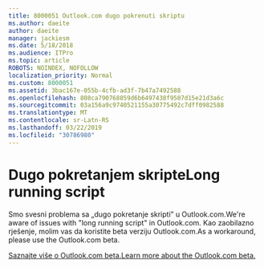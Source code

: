 ```yaml
---
title: 8000051 Outlook.com dugo pokrenuti skriptu
ms.author: daeite
author: daeite
manager: jackiesm
ms.date: 5/18/2018
ms.audience: ITPro
ms.topic: article
ROBOTS: NOINDEX, NOFOLLOW
localization_priority: Normal
ms.custom: 8000051
ms.assetid: 3bac167e-055b-4cfb-ad3f-7b47a7492588
ms.openlocfilehash: 808ca790768859d6b6497438f9507d15e21d3a6c
ms.sourcegitcommit: 03a156a9c9740521155a30775492c7dff0982588
ms.translationtype: MT
ms.contentlocale: sr-Latn-RS
ms.lasthandoff: 03/22/2019
ms.locfileid: "30786980"
---
```

# <a name="long-running-script"></a><span data-ttu-id="085a0-102">Dugo pokretanjem skripte</span><span class="sxs-lookup"><span data-stu-id="085a0-102">Long running script</span></span>

<span data-ttu-id="085a0-103">Smo svesni problema sa „dugo pokretanje skripti” u Outlook.com.</span><span class="sxs-lookup"><span data-stu-id="085a0-103">We're aware of issues with "long running script" in Outlook.com.</span></span> <span data-ttu-id="085a0-104">Kao zaobilazno rješenje, molim vas da koristite beta verziju Outlook.com.</span><span class="sxs-lookup"><span data-stu-id="085a0-104">As a workaround, please use the Outlook.com beta.</span></span>
  
[<span data-ttu-id="085a0-105">Saznajte više o Outlook.com beta.</span><span class="sxs-lookup"><span data-stu-id="085a0-105">Learn more about the Outlook.com beta.</span></span>](https://go.microsoft.com/fwlink/p/?linkid=874356)
  

